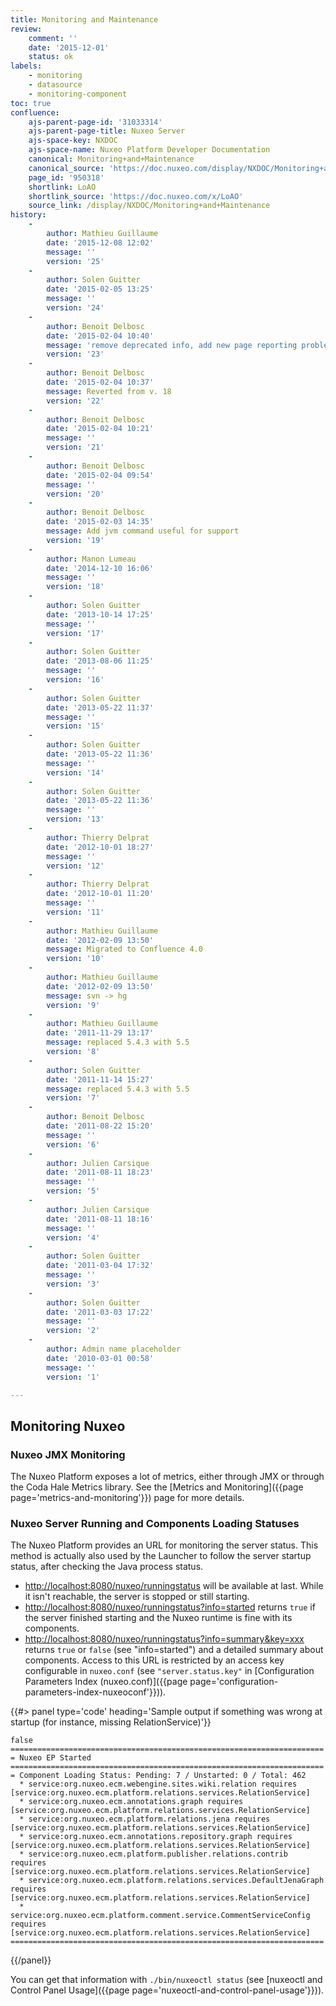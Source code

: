 ```yaml
---
title: Monitoring and Maintenance
review:
    comment: ''
    date: '2015-12-01'
    status: ok
labels:
    - monitoring
    - datasource
    - monitoring-component
toc: true
confluence:
    ajs-parent-page-id: '31033314'
    ajs-parent-page-title: Nuxeo Server
    ajs-space-key: NXDOC
    ajs-space-name: Nuxeo Platform Developer Documentation
    canonical: Monitoring+and+Maintenance
    canonical_source: 'https://doc.nuxeo.com/display/NXDOC/Monitoring+and+Maintenance'
    page_id: '950318'
    shortlink: LoAO
    shortlink_source: 'https://doc.nuxeo.com/x/LoAO'
    source_link: /display/NXDOC/Monitoring+and+Maintenance
history:
    - 
        author: Mathieu Guillaume
        date: '2015-12-08 12:02'
        message: ''
        version: '25'
    - 
        author: Solen Guitter
        date: '2015-02-05 13:25'
        message: ''
        version: '24'
    - 
        author: Benoit Delbosc
        date: '2015-02-04 10:40'
        message: 'remove deprecated info, add new page reporting problem'
        version: '23'
    - 
        author: Benoit Delbosc
        date: '2015-02-04 10:37'
        message: Reverted from v. 18
        version: '22'
    - 
        author: Benoit Delbosc
        date: '2015-02-04 10:21'
        message: ''
        version: '21'
    - 
        author: Benoit Delbosc
        date: '2015-02-04 09:54'
        message: ''
        version: '20'
    - 
        author: Benoit Delbosc
        date: '2015-02-03 14:35'
        message: Add jvm command useful for support
        version: '19'
    - 
        author: Manon Lumeau
        date: '2014-12-10 16:06'
        message: ''
        version: '18'
    - 
        author: Solen Guitter
        date: '2013-10-14 17:25'
        message: ''
        version: '17'
    - 
        author: Solen Guitter
        date: '2013-08-06 11:25'
        message: ''
        version: '16'
    - 
        author: Solen Guitter
        date: '2013-05-22 11:37'
        message: ''
        version: '15'
    - 
        author: Solen Guitter
        date: '2013-05-22 11:36'
        message: ''
        version: '14'
    - 
        author: Solen Guitter
        date: '2013-05-22 11:36'
        message: ''
        version: '13'
    - 
        author: Thierry Delprat
        date: '2012-10-01 18:27'
        message: ''
        version: '12'
    - 
        author: Thierry Delprat
        date: '2012-10-01 11:20'
        message: ''
        version: '11'
    - 
        author: Mathieu Guillaume
        date: '2012-02-09 13:50'
        message: Migrated to Confluence 4.0
        version: '10'
    - 
        author: Mathieu Guillaume
        date: '2012-02-09 13:50'
        message: svn -> hg
        version: '9'
    - 
        author: Mathieu Guillaume
        date: '2011-11-29 13:17'
        message: replaced 5.4.3 with 5.5
        version: '8'
    - 
        author: Solen Guitter
        date: '2011-11-14 15:27'
        message: replaced 5.4.3 with 5.5
        version: '7'
    - 
        author: Benoit Delbosc
        date: '2011-08-22 15:20'
        message: ''
        version: '6'
    - 
        author: Julien Carsique
        date: '2011-08-11 18:23'
        message: ''
        version: '5'
    - 
        author: Julien Carsique
        date: '2011-08-11 18:16'
        message: ''
        version: '4'
    - 
        author: Solen Guitter
        date: '2011-03-04 17:32'
        message: ''
        version: '3'
    - 
        author: Solen Guitter
        date: '2011-03-03 17:22'
        message: ''
        version: '2'
    - 
        author: Admin name placeholder
        date: '2010-03-01 00:58'
        message: ''
        version: '1'

---
```

## Monitoring Nuxeo

### Nuxeo JMX Monitoring

The Nuxeo Platform exposes a lot of metrics, either through JMX or through the Coda Hale Metrics library. See the&nbsp;[Metrics and Monitoring]({{page page='metrics-and-monitoring'}}) page for more details.

### Nuxeo Server Running and Components Loading Statuses

The Nuxeo Platform provides an URL for monitoring the server status. This method is actually also used by the Launcher to follow the server startup status, after checking the Java process status.

*   [http://localhost:8080/nuxeo/runningstatus](http://localhost:8080/nuxeo/runningstatus) will be available at last. While it isn't reachable, the server is stopped or still starting.
*   [http://localhost:8080/nuxeo/runningstatus?info=started](http://localhost:8080/nuxeo/runningstatus?info=started) returns `true` if the server finished starting and the Nuxeo runtime is fine with its components.
*   [http://localhost:8080/nuxeo/runningstatus?info=summary&key=xxx](http://localhost:8080/nuxeo/runningstatus?info=summary&key=xxx) returns `true` or `false` (see "info=started") and a detailed summary about components. Access to this URL is restricted by an access key configurable in `nuxeo.conf` (see `"server.status.key"` in [Configuration Parameters Index (nuxeo.conf)]({{page page='configuration-parameters-index-nuxeoconf'}})).

{{#> panel type='code' heading='Sample output if something was wrong at startup (for instance, missing RelationService)'}}

```
false
======================================================================
= Nuxeo EP Started
======================================================================
= Component Loading Status: Pending: 7 / Unstarted: 0 / Total: 462
  * service:org.nuxeo.ecm.webengine.sites.wiki.relation requires [service:org.nuxeo.ecm.platform.relations.services.RelationService]
  * service:org.nuxeo.ecm.annotations.graph requires [service:org.nuxeo.ecm.platform.relations.services.RelationService]
  * service:org.nuxeo.ecm.platform.relations.jena requires [service:org.nuxeo.ecm.platform.relations.services.RelationService]
  * service:org.nuxeo.ecm.annotations.repository.graph requires [service:org.nuxeo.ecm.platform.relations.services.RelationService]
  * service:org.nuxeo.ecm.platform.publisher.relations.contrib requires [service:org.nuxeo.ecm.platform.relations.services.RelationService]
  * service:org.nuxeo.ecm.platform.relations.services.DefaultJenaGraph requires [service:org.nuxeo.ecm.platform.relations.services.RelationService]
  * service:org.nuxeo.ecm.platform.comment.service.CommentServiceConfig requires [service:org.nuxeo.ecm.platform.relations.services.RelationService]
======================================================================

```

{{/panel}}

You can get that information with `./bin/nuxeoctl status` (see [nuxeoctl and Control Panel Usage]({{page page='nuxeoctl-and-control-panel-usage'}})).

&nbsp;